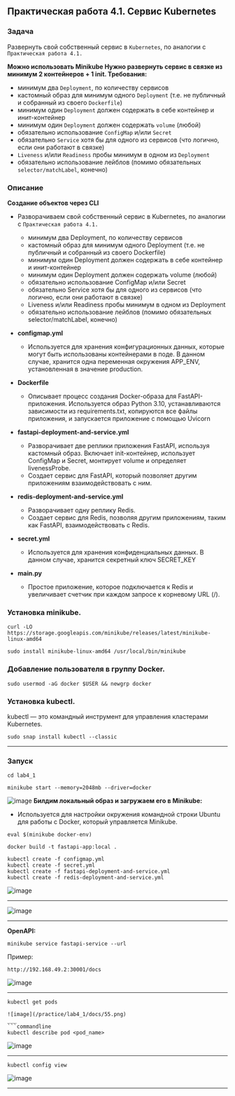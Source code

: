 ## Практическая работа 4.1. Сервис Kubernetes
### Задача
Развернуть свой собственный сервис в `Kubernetes`, по аналогии с `Практическая работа 4.1.`

**Можно использовать Minikube  Нужно развернуть сервис в связке из минимум 2 контейнеров + 1 init.
Требования:**
- минимум два `Deployment`, по количеству сервисов 
- кастомный образ для минимум одного `Deployment` (т.е. не публичный и собранный из своего `Dockerfile`)
- минимум один `Deployment` должен содержать в себе контейнер и инит-контейнер
- минимум один `Deployment` должен содержать `volume` (любой)
- обязательно использование `ConfigMap` и/или `Secret`
- обязательно `Service` хотя бы для одного из сервисов (что логично, если они работают в связке) 
- `Liveness` и/или `Readiness` пробы минимум в одном из `Deployment`
- обязательно использование лейблов (помимо обязательных `selector/matchLabel`, конечно)

### Описание
**Создание объектов через CLI**
- Разворачиваем свой собственный сервис в Kubernetes, по аналогии с `Практическая работа 4.1.`
  - минимум два Deployment, по количеству сервисов 
  - кастомный образ для минимум одного Deployment (т.е. не публичный и собранный из своего Dockerfile)
  - минимум один Deployment должен содержать в себе контейнер и инит-контейнер 
  - минимум один Deployment должен содержать volume (любой)
  - обязательно использование ConfigMap и/или Secret 
  - обязательно Service хотя бы для одного из сервисов (что логично, если они работают в связке)
  - Liveness и/или Readiness пробы минимум в одном из Deployment 
  - обязательно использование лейблов (помимо обязательных selector/matchLabel, конечно)


- **configmap.yml**
  - Используется для хранения конфигурационных данных, которые могут быть использованы контейнерами в поде. В данном случае, хранится одна переменная окружения APP_ENV, установленная в значение production.
- **Dockerfile**
  - Описывает процесс создания Docker-образа для FastAPI-приложения. Используется образ Python 3.10, устанавливаются зависимости из requirements.txt, копируются все файлы приложения, и запускается приложение с помощью Uvicorn
- **fastapi-deployment-and-service.yml**
  - Разворачивает две реплики приложения FastAPI, используя кастомный образ. Включает init-контейнер, использует ConfigMap и Secret, монтирует volume и определяет livenessProbe.
  - Создает сервис для FastAPI, который позволяет другим приложениям взаимодействовать с ним.
- **redis-deployment-and-service.yml**
  - Разворачивает одну реплику Redis.
  - Создает сервис для Redis, позволяя другим приложениям, таким как FastAPI, взаимодействовать с Redis.
- **secret.yml**
  - Используется для хранения конфиденциальных данных. В данном случае, хранится секретный ключ SECRET_KEY
- **main.py**
  - Простое приложение, которое подключается к Redis и увеличивает счетчик при каждом запросе к корневому URL (/).

### Установка minikube.
```commandline
curl -LO https://storage.googleapis.com/minikube/releases/latest/minikube-linux-amd64
```

```commandline
sudo install minikube-linux-amd64 /usr/local/bin/minikube
```

### Добавление пользователя в группу Docker.
```commandline
sudo usermod -aG docker $USER && newgrp docker
```

### Установка kubectl.
kubectl — это командный инструмент для управления кластерами Kubernetes. 

```commandline
sudo snap install kubectl --classic
```

___
### Запуск

```commandline
cd lab4_1
```
  
```commandline
minikube start --memory=2048mb --driver=docker 
```
![image](https://github.com/BosenkoTM/CI_CD_25/blob/main/practice/lab4_1/docs/1.png)
**Билдим локальный образ и загружаем его в Minikube:**
- Используется для настройки окружения командной строки Ubuntu для работы с Docker, который управляется Minikube.
```commandline
eval $(minikube docker-env)
```

```commandline
docker build -t fastapi-app:local .
```

```commandline
kubectl create -f configmap.yml
kubectl create -f secret.yml
kubectl create -f fastapi-deployment-and-service.yml
kubectl create -f redis-deployment-and-service.yml
```

![image](/practice/lab4_1/docs/2.png)
___


![image](/practice/lab4_1/docs/4.png)
___
**OpenAPI:**
```commandline
minikube service fastapi-service --url
```
Пример:
```commandline
http://192.168.49.2:30001/docs
```

![image](/practice/lab4/docs/3.png)
___
```commandline
kubectl get pods
```

```
![image](/practice/lab4_1/docs/55.png)
___
```commandline
kubectl describe pod <pod_name>
```

![image](/practice/lab4_1/docs/6.png)

___
```commandline
kubectl config view
```
![image](/practice/lab4_1/docs/7.png)
___
